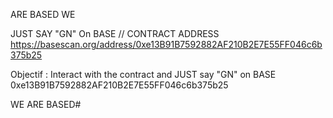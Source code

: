 
 ARE BASED WE

JUST SAY "GN" On BASE // CONTRACT ADDRESS https://basescan.org/address/0xe13B91B7592882AF210B2E7E55FF046c6b375b25

Objectif : Interact with the contract and JUST say "GN" on BASE 0xe13B91B7592882AF210B2E7E55FF046c6b375b25

WE ARE BASED#
